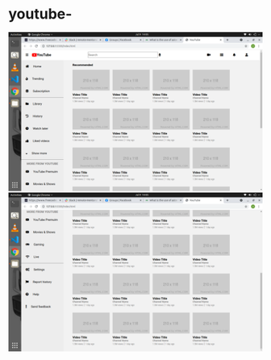 # youtube-
![](images/Screenshot%20from%202021-07-09%2014-05-43.png)
![](/images/Screenshot%20from%202021-07-09%2014-05-55.png)
